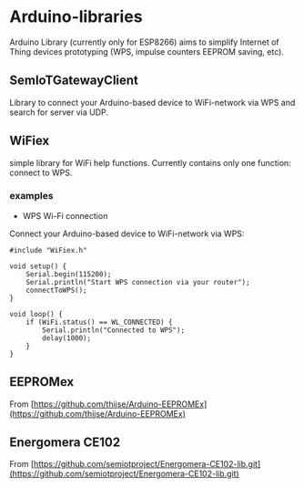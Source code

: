 # Arduino-libraries
Arduino Library (currently only for ESP8266) aims to simplify Internet of Thing devices prototyping (WPS, impulse counters EEPROM saving, etc).

## SemIoTGatewayClient

Library to connect your Arduino-based device to WiFi-network via WPS and search for server via UDP.

## WiFiex

simple library for WiFi help functions. Currently contains only one function: connect to WPS.

### examples

+ WPS Wi-Fi connection

Connect your Arduino-based device to WiFi-network via WPS:

    #include "WiFiex.h"

    void setup() {
        Serial.begin(115200);
        Serial.println("Start WPS connection via your router");
        connectToWPS();
    }

    void loop() {
        if (WiFi.status() == WL_CONNECTED) {
            Serial.println("Connected to WPS");
            delay(1000);
        }
    }



## EEPROMex

From [https://github.com/thijse/Arduino-EEPROMEx](https://github.com/thijse/Arduino-EEPROMEx)

## Energomera CE102

From [https://github.com/semiotproject/Energomera-CE102-lib.git](https://github.com/semiotproject/Energomera-CE102-lib.git)
